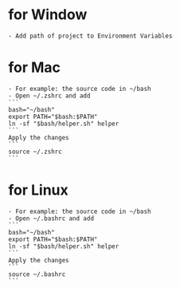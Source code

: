 # for Window
    - Add path of project to Environment Variables
# for Mac
    - For example: the source code in ~/bash
    - Open ~/.zshrc and add 
    ```
    bash="~/bash"
    export PATH="$bash:$PATH" 
    ln -sf "$bash/helper.sh" helper
    ```
    Apply the changes
    ```
    source ~/.zshrc
    ```
# for Linux
    - For example: the source code in ~/bash
    - Open ~/.bashrc and add 
    ```
    bash="~/bash"
    export PATH="$bash:$PATH" 
    ln -sf "$bash/helper.sh" helper
    ```
    Apply the changes
    ```
    source ~/.bashrc
    ```